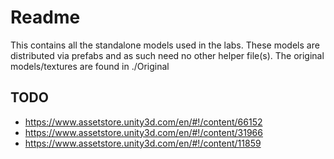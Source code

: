 Readme
===================

This contains all the standalone models used in the labs. These models are distributed via prefabs and as such need no other helper file(s). The original models/textures are found in ./Original

TODO
-----

- https://www.assetstore.unity3d.com/en/#!/content/66152
- https://www.assetstore.unity3d.com/en/#!/content/31966
- https://www.assetstore.unity3d.com/en/#!/content/11859
